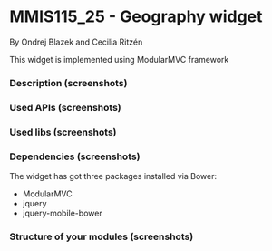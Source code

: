 # MMIS115_25 - Geography widget

By Ondrej Blazek and Cecilia Ritzén

This widget is implemented using ModularMVC framework

### Description (screenshots)

### Used APIs (screenshots)

### Used libs (screenshots)

### Dependencies (screenshots)

The widget has got three packages installed via Bower:
- ModularMVC
- jquery
- jquery-mobile-bower

### Structure of your modules (screenshots)
